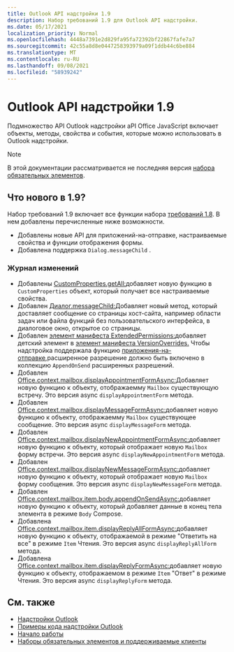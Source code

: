 ```yaml
---
title: Outlook API надстройки 1.9
description: Набор требований 1.9 для Outlook API надстройки.
ms.date: 05/17/2021
localization_priority: Normal
ms.openlocfilehash: 4448a7391e2d829fa95fa72392bf22867fafe7a7
ms.sourcegitcommit: 42c55a8d8e0447258393979a09f1ddb44c6be884
ms.translationtype: MT
ms.contentlocale: ru-RU
ms.lasthandoff: 09/08/2021
ms.locfileid: "58939242"
---
```

# <a name="outlook-add-in-api-requirement-set-19"></a>Outlook API надстройки 1.9

Подмножество API Outlook надстройки aPI Office JavaScript включает объекты, методы, свойства и события, которые можно использовать в Outlook надстройки.

> [!NOTE]
> В этой документации рассматривается не последняя версия [набора обязательных элементов](../../requirement-sets/outlook-api-requirement-sets.md).

## <a name="whats-new-in-19"></a>Что нового в 1.9?

Набор требований 1.9 включает все функции набора [требований 1.8](../requirement-set-1.8/outlook-requirement-set-1.8.md). В нем добавлены перечисленные ниже возможности.

- Добавлены новые API для приложений-на-отправке, настраиваемые свойства и функции отображения формы.
- Добавлена поддержка `Dialog.messageChild` .

### <a name="change-log"></a>Журнал изменений

- Добавлены [CustomProperties.getAll:](/javascript/api/outlook/office.customproperties?view=outlook-js-1.9&preserve-view=true#getAll__)добавляет новую функцию в `CustomProperties` объект, который получает все настраиваемые свойства.
- Добавлен [Диалог.messageChild:](../../../develop/dialog-api-in-office-add-ins.md#pass-information-to-the-dialog-box)Добавляет новый метод, который доставляет сообщение со страницы хост-сайта, например области задач или файла функций без пользовательского интерфейса, в диалоговое окно, открытое со страницы.
- Добавлен [элемент манифеста ExtendedPermissions:](../../manifest/extendedpermissions.md)добавляет детский элемент в [элемент манифеста VersionOverrides.](../../manifest/versionoverrides.md) Чтобы надстройка поддержала функцию [приложения-на-отправке,](../../../outlook/append-on-send.md)расширенное разрешение должно быть включено в коллекцию `AppendOnSend` расширенных разрешений.
- Добавлен [Office.context.mailbox.displayAppointmentFormAsync:](/javascript/api/outlook/office.mailbox?view=outlook-js-1.9&preserve-view=true#displayAppointmentFormAsync_itemId__options__callback_)Добавляет новую функцию к объекту, отображаемму `Mailbox` существующую встречу. Это версия async `displayAppointmentForm` метода.
- Добавлен [Office.context.mailbox.displayMessageFormAsync:](/javascript/api/outlook/office.mailbox?view=outlook-js-1.9&preserve-view=true#displayMessageFormAsync_itemId__options__callback_)добавляет новую функцию к объекту, отображаемму `Mailbox` существующее сообщение. Это версия async `displayMessageForm` метода.
- Добавлен [Office.context.mailbox.displayNewAppointmentFormAsync:](/javascript/api/outlook/office.mailbox?view=outlook-js-1.9&preserve-view=true#displayNewAppointmentFormAsync_parameters__options__callback_)добавляет новую функцию к объекту, который отображает новую `Mailbox` форму встречи. Это версия async `displayNewAppointmentForm` метода.
- Добавлен [Office.context.mailbox.displayNewMessageFormAsync:](/javascript/api/outlook/office.mailbox?view=outlook-js-1.9&preserve-view=true#displayNewMessageFormAsync_parameters__options__callback_)добавляет новую функцию к объекту, который отображает новую `Mailbox` форму сообщения. Это версия async `displayNewMessageForm` метода.
- Добавлен [Office.context.mailbox.item.body.appendOnSendAsync:](/javascript/api/outlook/office.body?view=outlook-js-1.9&preserve-view=true#appendOnSendAsync_data__options__callback_)добавляет новую функцию к объекту, который добавляет данные в конец тела элемента в режиме `Body` Compose.
- Добавлена [Office.context.mailbox.item.displayReplyAllFormAsync:](office.context.mailbox.item.md#methods)добавляет новую функцию к объекту, отображаемой в режиме "Ответить на все" в режиме `Item` Чтения. Это версия async `displayReplyAllForm` метода.
- Добавлена [Office.context.mailbox.item.displayReplyFormAsync:](office.context.mailbox.item.md#methods)добавляет новую функцию к объекту, отображаемом в режиме `Item` "Ответ" в режиме Чтения. Это версия async `displayReplyForm` метода.

## <a name="see-also"></a>См. также

- [Надстройки Outlook](../../../outlook/outlook-add-ins-overview.md)
- [Примеры кода надстройки Outlook](https://developer.microsoft.com/outlook/gallery/?filterBy=Outlook,Samples,Add-ins)
- [Начало работы](../../../quickstarts/outlook-quickstart.md)
- [Наборы обязательных элементов и поддерживаемые клиенты](../../requirement-sets/outlook-api-requirement-sets.md)
